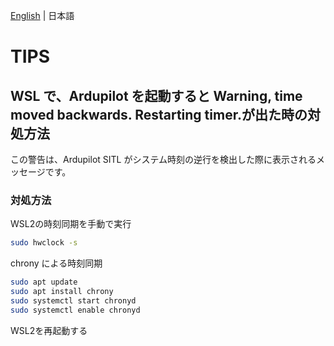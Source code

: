 [English](warning-timer.en.md) | 日本語

# TIPS
## WSL で、Ardupilot を起動すると Warning, time moved backwards. Restarting timer.が出た時の対処方法

この警告は、Ardupilot SITL がシステム時刻の逆行を検出した際に表示されるメッセージです。

### 対処方法

WSL2の時刻同期を手動で実行

```bash
sudo hwclock -s
```

chrony による時刻同期

```bash
sudo apt update
sudo apt install chrony
sudo systemctl start chronyd
sudo systemctl enable chronyd
```

WSL2を再起動する